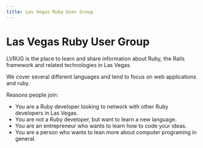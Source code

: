 ```yaml
---
title: Las Vegas Ruby User Group
---
```


Las Vegas Ruby User Group
=========================

LVRUG is the place to learn and share information about Ruby, the
Rails framework and related technologies in Las Vegas.

We cover several different languages and tend to focus on web
applications and ruby.

Reasons people join:

* You are a Ruby developer looking to network with other Ruby
  developers in Las Vegas.
* You are not a Ruby developer, but want to learn a new language.
* You are an entrepreneur who wants to learn how to code your ideas.
* You are a person who wants to lean more about computer programing in
  general.